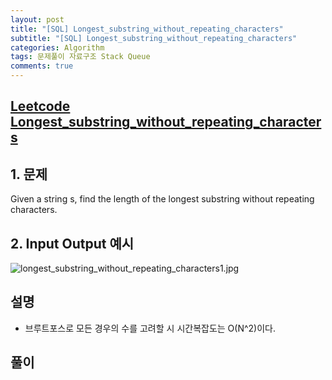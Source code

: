 ```yaml
---  
layout: post
title: "[SQL] Longest_substring_without_repeating_characters"
subtitle: "[SQL] Longest_substring_without_repeating_characters"  
categories: Algorithm
tags: 문제풀이 자료구조 Stack Queue
comments: true  
---  
```


## [Leetcode Longest_substring_without_repeating_characters](https://leetcode.com/problems/longest-substring-without-repeating-characters/submissions/)

## 1. 문제

Given a string s, find the length of the longest substring without repeating characters.

## 2. Input Output 예시

![longest_substring_without_repeating_characters1.jpg](https://yunsikus.github.io/assets/img/post_img/longest_substring_without_repeating_characters1.jpg)

## 설명

- 브루트포스로 모든 경우의 수를 고려할 시 시간복잡도는 O(N^2)이다.

## 풀이

```python

```